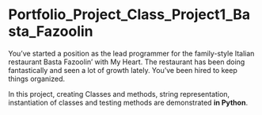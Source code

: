 # Portfolio_Project_Class_Project1_Basta_Fazoolin

You’ve started a position as the lead programmer for the family-style Italian restaurant Basta Fazoolin’ with My Heart. The restaurant has been doing fantastically and seen a lot of growth lately. You’ve been hired to keep things organized.

In this project, creating Classes and methods, string representation, instantiation of classes and testing methods are demonstrated **in Python**.
